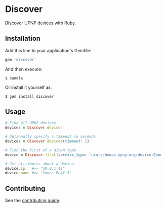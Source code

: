 # Discover

Discover UPNP devices with Ruby.

## Installation

Add this line to your application's Gemfile:

``` ruby
gem 'discover'
```

And then execute:

    $ bundle

Or install it yourself as:

    $ gem install discover

## Usage

``` ruby
# Find all UPNP devices
devices = Discover.devices

# Optionally specify a timeout in seconds
devices = Discover.devices(timeout: 1)

# Find the first of a given type
device = Discover.first(service_type: 'urn:schemas-upnp-org:device:ZonePlayer:1')

# Get attributes about a device
device.ip   #=> "10.0.1.11"
device.name #=> "Sonos PLAY:3"
```

## Contributing

See the [contributing guide](Contributing.markdown).
